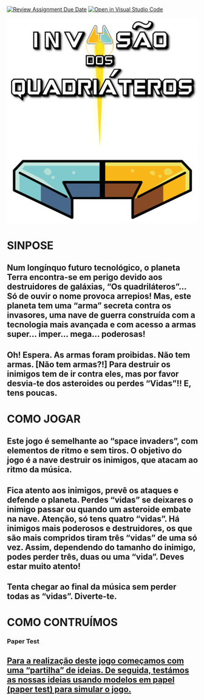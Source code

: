 [![Review Assignment Due Date](https://classroom.github.com/assets/deadline-readme-button-24ddc0f5d75046c5622901739e7c5dd533143b0c8e959d652212380cedb1ea36.svg)](https://classroom.github.com/a/cjPY6057)
[![Open in Visual Studio Code](https://classroom.github.com/assets/open-in-vscode-718a45dd9cf7e7f842a935f5ebbe5719a5e09af4491e668f4dbf3b35d5cca122.svg)](https://classroom.github.com/online_ide?assignment_repo_id=11255585&assignment_repo_type=AssignmentRepo)


![Logotipo](imagens/Logo.png)
![Nave](imagens/Nave.png)

# SINPOSE
## Num longínquo futuro tecnológico, o planeta Terra encontra-se em perigo devido aos destruidores de galáxias, “Os quadriláteros”… Só de ouvir o nome provoca arrepios! Mas, este planeta tem uma “arma” secreta contra os invasores, uma nave de guerra construída com a tecnologia mais avançada e com acesso a armas super… imper… mega… poderosas!
## Oh! Espera. As armas foram proibidas. Não tem armas. [Não tem armas?!] Para destruir os inimigos tem de ir contra eles, mas por favor desvia-te dos asteroides ou perdes “Vidas”!! E, tens poucas.

# COMO JOGAR
## Este jogo é semelhante ao “space invaders”, com elementos de ritmo e sem tiros. O objetivo do jogo é a nave destruir os inimigos, que atacam ao ritmo da música. 
## Fica atento aos inimigos, prevê os ataques e defende o planeta. Perdes “vidas” se deixares o inimigo passar ou quando um asteroide embate na nave. Atenção, só tens quatro “vidas”. Há inimigos mais poderosos e destruidores, os que são mais compridos tiram três “vidas” de uma só vez. Assim, dependendo do tamanho do inimigo, podes perder três, duas ou uma “vida”. Deves estar muito atento! 
## Tenta chegar ao final da música sem perder todas as “vidas”. Diverte-te.

# COMO CONTRUÍMOS
### Paper Test
## [Para a realização deste jogo começamos com uma “partilha” de ideias. De seguida, testámos as nossas ideias usando modelos em papel (paper test) para simular o jogo.](https://youtu.be/z_fZtz_0Q8A)